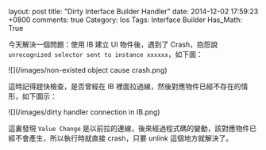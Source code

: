 layout: post
title: "Dirty Interface Builder Handler"
date: 2014-12-02 17:59:23 +0800
comments: true
Category: Ios
Tags: Interface Builder
Has_Math: True


今天解決一個問題：使用 IB 建立 UI 物件後，遇到了 Crash，抱怨說 `unrecognized selector sent to instance xxxxxx`，如下圖：
<!--More-->

![](/images/non-existed object cause crash.png)

這時記得趕快檢查，是否曾經在 IB 裡面拉過線，然後對應物件已經不存在的情形，如下圖示：

![](/images/dirty handler connection in IB.png)

這裏發現 `Value Change` 是以前拉的連線，後來經過程式碼的變動，該對應物件已經不會產生，所以執行時就直接 crash，只要 unlink 這個地方就解決了。

#
